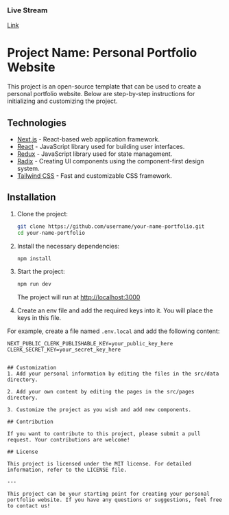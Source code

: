 ### Live Stream

[Link](https://tariktunc.vercel.app/)

# Project Name: Personal Portfolio Website

This project is an open-source template that can be used to create a personal portfolio website. Below are step-by-step instructions for initializing and customizing the project.

## Technologies

-  [Next.js](https://nextjs.org/) - React-based web application framework.
-  [React](https://reactjs.org/) - JavaScript library used for building user interfaces.
-  [Redux](https://redux.js.org/) - JavaScript library used for state management.
-  [Radix](https://radix-ui.com/) - Creating UI components using the component-first design system.
-  [Tailwind CSS](https://tailwindcss.com/) - Fast and customizable CSS framework.

## Installation

1. Clone the project:

   ```bash
   git clone https://github.com/username/your-name-portfolio.git
   cd your-name-portfolio
   ```

2. Install the necessary dependencies:

   ```bash
   npm install
   ```

3. Start the project:

   ```bash
   npm run dev
   ```

   The project will run at [http://localhost:3000](http://localhost:3000)

4. Create an env file and add the required keys into it. You will place the keys in this file.

For example, create a file named `.env.local` and add the following content:

```plaintext
NEXT_PUBLIC_CLERK_PUBLISHABLE_KEY=your_public_key_here
CLERK_SECRET_KEY=your_secret_key_here


## Customization
1. Add your personal information by editing the files in the src/data directory.

2. Add your own content by editing the pages in the src/pages directory.

3. Customize the project as you wish and add new components.

## Contribution

If you want to contribute to this project, please submit a pull request. Your contributions are welcome!

## License

This project is licensed under the MIT license. For detailed information, refer to the LICENSE file.

---

This project can be your starting point for creating your personal portfolio website. If you have any questions or suggestions, feel free to contact us!
```

